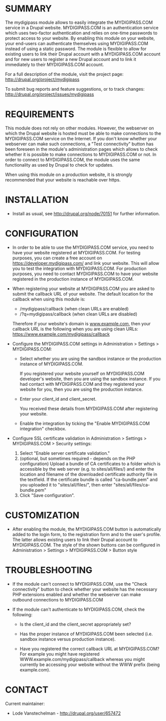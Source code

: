 # SUMMARY #

The mydigipass module allows to easily integrate the MYDIGIPASS.COM service in
a Drupal website. MYDIGIPASS.COM is an authentication service which uses
two-factor authentication and relies on one-time passwords to protect access
to your website.
By enabling this module on your website, your end-users can authenticate
themselves using MYDIGIPASS.COM instead of using a static password. The module
is flexible to allow for existing users to link their Drupal account with a
MYDIGIPASS.COM account and for new users to register a new Drupal account and
to link it immediately to their MYDIGIPASS.COM account.

For a full description of the module, visit the project page:
  http://drupal.org/project/mydigipass

To submit bug reports and feature suggestions, or to track changes:
  http://drupal.org/project/issues/mydigipass


# REQUIREMENTS #

This module does not rely on other modules. However, the webserver on which the
Drupal website is hosted must be able to make connections to the MYDIGIPASS.COM
service on the Internet. If you don't know whether your webserver can make such
connections, a "Test connectivity" button has been foreseen in the module's
administration pages which allows to check whether it is possible to make
connections to MYDIGIPASS.COM or not. In order to connect to MYDIGIPASS.COM,
the module uses the same functionality as used by Drupal to check for updates.

When using this module on a production website, it is strongly recommended that
your website is reachable over https.


# INSTALLATION #

* Install as usual, see http://drupal.org/node/70151 for further information.


# CONFIGURATION #

* In order to be able to use the MYDIGIPASS.COM service, you need to have your
  website registered at MYDIGIPASS.COM. For testing purposes, you can create
  a free account on https://developer.mydigipass.com/ and link your website.
  This will allow you to test the integration with MYDIGIPASS.COM. For
  production purposes, you need to contact MYDIGIPASS.COM to have your website
  registered in the production instance of MYDIGIPASS.COM.

* When registering your website at MYDIGIPASS.COM you are asked to submit the
  callback URL of your website. The default location for the callback when
  using this module is:

  - /mydigipass/callback          (when clean URLs are enabled)
  - /?q=mydigipass/callback       (when clean URLs are disabled)

  Therefore if your website's domain is www.example.com, then your callback URL
  is the following when you are using clean URLs:
  https://www.example.com/mydigipass/callback

* Configure the MYDIGIPASS.COM settings in
  Administration > Settings > MYDIGIPASS.COM:

  - Select whether you are using the sandbox instance or the production
    instance of MYDIGIPASS.COM.

    If you registered your website yourself on MYDIGIPASS.COM developer's
    website, then you are using the sandbox instance. If you had contact with
    MYDIGIPASS.COM and they registered your website for you, then you are using
    the production instance.

  - Enter your client_id and client_secret.

    You received these details from MYDIGIPASS.COM after registering your
    website.

  - Enable the integration by ticking the "Enable MYDIGIPASS.COM integration"
    checkbox.

* Configure SSL certificate validation in
  Administration > Settings > MYDIGIPASS.COM > Security settings:

  1. Select "Enable server certificate validation."
  2. (optional, but sometimes required - depends on the PHP configuration)
     Upload a bundle of CA certificates to a folder which is accessible by the
     web server (e.g. to sites/all/files/) and enter the location and
     filename of the downloaded certificate authority file in the textfield. If
     the certificate bundle is called "ca-bundle.pem" and you uploaded it to
     "sites/all/files/", then enter "sites/all/files/ca-bundle.pem"
  3. Click "Save configuration".

# CUSTOMIZATION #

* After enabling the module, the MYDIGIPASS.COM button is automatically added
  to the login form, to the registration form and to the user's profile. The
  latter allows existing users to link their Drupal account to MYDIGIPASS.COM.
  The style of the shown buttons can be configured in
  Administration > Settings > MYDIGIPASS.COM > Button style


# TROUBLESHOOTING #

* If the module can't connect to MYDIGIPASS.COM, use the "Check connectivity"
  button to check whether your website has the necessary PHP extensions enabled
  and whether the webserver can make outbound connections to MYDIGIPASS.COM

* If the module can't authenticate to MYDIGIPASS.COM, check the following:

  - Is the client_id and the client_secret appropriately set?

  - Has the proper instance of MYDIGIPASS.COM been selected (i.e. sandbox
    instance versus production instance).

  - Have you registered the correct callback URL at MYDIGIPASS.COM? For example
    you might have registered WWW.example.com/mydigipass/callback whereas you
    might currently be accessing your website without the WWW prefix (being
    example.com).


# CONTACT #

Current maintainer:
* Lode Vanstechelman - http://drupal.org/user/657472
